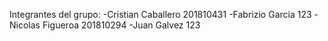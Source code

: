 Integrantes del grupo:
-Cristian Caballero 201810431
-Fabrizio Garcia 123
-Nicolas Figueroa 201810294
-Juan Galvez 123
